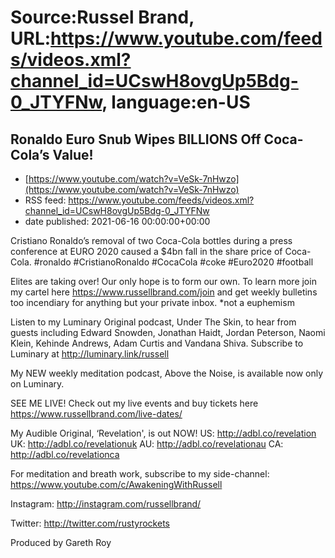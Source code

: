 # Source:Russel Brand, URL:https://www.youtube.com/feeds/videos.xml?channel_id=UCswH8ovgUp5Bdg-0_JTYFNw, language:en-US

## Ronaldo Euro Snub Wipes BILLIONS Off Coca-Cola’s Value!
 - [https://www.youtube.com/watch?v=VeSk-7nHwzo](https://www.youtube.com/watch?v=VeSk-7nHwzo)
 - RSS feed: https://www.youtube.com/feeds/videos.xml?channel_id=UCswH8ovgUp5Bdg-0_JTYFNw
 - date published: 2021-06-16 00:00:00+00:00

Cristiano Ronaldo’s removal of two Coca-Cola bottles during a press conference at EURO 2020 caused a $4bn fall in the share price of Coca-Cola.
#ronaldo #CristianoRonaldo #CocaCola #coke #Euro2020 #football

Elites are taking over! Our only hope is to form our own. To learn more join my cartel here https://www.russellbrand.com/join and get weekly bulletins too incendiary for anything but your private inbox.
*not a euphemism

Listen to my Luminary Original podcast, Under The Skin, to hear from guests including Edward Snowden, Jonathan Haidt, Jordan Peterson, Naomi Klein, Kehinde Andrews, Adam Curtis and Vandana Shiva.
Subscribe to Luminary at http://luminary.link/russell

My NEW weekly meditation podcast, Above the Noise, is available now only on Luminary.

SEE ME LIVE! Check out my live events and buy tickets here https://www.russellbrand.com/live-dates/ 

My Audible Original, ‘Revelation', is out NOW!
US: 
http://adbl.co/revelation
UK: 
http://adbl.co/revelationuk
AU: 
http://adbl.co/revelationau
CA: 
http://adbl.co/revelationca

For meditation and breath work, subscribe to my side-channel: 
https://www.youtube.com/c/AwakeningWithRussell

Instagram: 
http://instagram.com/russellbrand/

Twitter: 
http://twitter.com/rustyrockets

Produced by Gareth Roy

